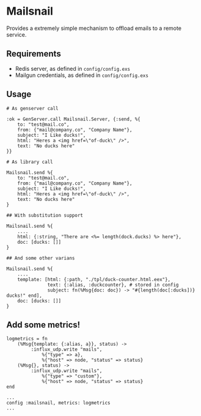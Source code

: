 # Mailsnail

Provides a extremely simple mechanism to offload emails to a remote service.

## Requirements

 * Redis server, as defined in `config/config.exs`
 * Mailgun credentials, as defined in `config/config.exs`


## Usage

```
# As genserver call

:ok = GenServer.call Mailsnail.Server, {:send, %{
	to: "test@mail.co",
	from: {"mail@company.co", "Company Name"},
	subject: "I Like ducks!",
	html: "Heres a <img href=\"of-duck\" />",
	text: "No ducks here"
}}

# As library call

Mailsnail.send %{
	to: "test@mail.co",
	from: {"mail@company.co", "Company Name"},
	subject: "I Like ducks!",
	html: "Heres a <img href=\"of-duck\" />",
	text: "No ducks here"
}

## With substitution support

Mailsnail.send %{
	....
	html: {:string, "There are <%= length(dock.ducks) %> here"},
	doc: [ducks: []]
}

## And some other varians

Mailsnail.send %{
	....
	template: [html: {:path, "./tpl/duck-counter.html.eex"},
	           text: {:alias, :duckcounter}, # stored in config
	           subject: fn(%Msg{doc: doc}) -> "#{length(doc[:ducks])} ducks!" end],
	doc: [ducks: []]
}
```


## Add some metrics!

```
logmetrics = fn
	(%Msg{template: {:alias, a}}, status) ->
		 :influx_udp.write "mails",
			 %{"type" => a},
			 %{"host" => node, "status" => status}
	(%Msg{}, status) ->
		 :influx_udp.write "mails",
			 %{"type" => "custom"},
			 %{"host" => node, "status" => status}
end

...
config :mailsnail, metrics: logmetrics
...
```
